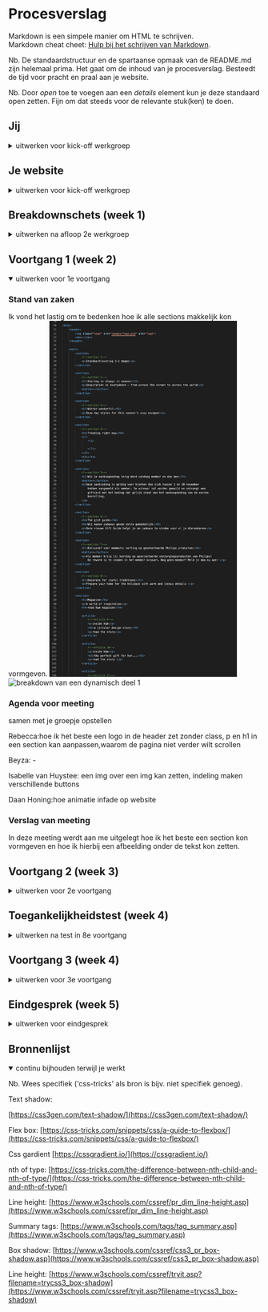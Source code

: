 # Procesverslag
Markdown is een simpele manier om HTML te schrijven.  
Markdown cheat cheet: [Hulp bij het schrijven van Markdown](https://github.com/adam-p/markdown-here/wiki/Markdown-Cheatsheet).

Nb. De standaardstructuur en de spartaanse opmaak van de README.md zijn helemaal prima. Het gaat om de inhoud van je procesverslag. Besteedt de tijd voor pracht en praal aan je website.

Nb. Door *open* toe te voegen aan een *details* element kun je deze standaard open zetten. Fijn om dat steeds voor de relevante stuk(ken) te doen.





## Jij

<details>
<summary>uitwerken voor kick-off werkgroep</summary>

### Auteur:
Rebecca Dudink

#### Je startniveau:
blauw

#### Je focus:
surface plane
 
</details>





## Je website

<details>
<summary>uitwerken voor kick-off werkgroep</summary>

### Je opdracht:
https://www2.hm.com/nl_nl/index.html

#### Screenshot(s) van de eerste pagina (small screen): 
Hm home pagina
<img src="images/hmhome.jpg" width="375px" alt="omschrijving van de pagina">

#### Screenshot(s) van de tweede pagina (small screen):
Hm the holiday shop  
<img src="images/hmkerstversiering.jpg" width="375px" alt="omschrijving van de pagina">
 
</details>



## Breakdownschets (week 1)

<details>
<summary>uitwerken na afloop 2e werkgroep</summary>

### de hele pagina: 
<img src="./images/Fed-pagina1.jpg" width="375px" alt="breakdown van een dynamisch deel">


### dynamisch deel (bijv menu): 
<img src="./images/Fed-menu.jpg" width="375px" alt="breakdown van een dynamisch deel">

### wellicht nog een dynamisch deel (bijv filter): 
<img src="./images/decoratie-hm-breakdown-schets.jpg" width="375px" alt="breakdown van nog een dynamisch deel">

</details>





## Voortgang 1 (week 2)

<details open>
<summary>uitwerken voor 1e voortgang</summary>

### Stand van zaken
Ik vond het lastig om te bedenken hoe ik alle sections makkelijk kon vormgeven. 
<img src="./images/code-gesprek1.jpg" width="375px" alt="breakdown van een dynamisch deel">
<img src="./images/screenshot-website1.png" width="375px" alt="breakdown van een dynamisch deel 1">


### Agenda voor meeting
samen met je groepje opstellen

 Rebecca:hoe ik het beste een logo in de header zet zonder class, p en h1 in een section kan aanpassen,waarom de pagina niet verder wilt scrollen
 
 Beyza: -
 
 Isabelle van Huystee: een img over een img kan zetten, indeling maken verschillende buttons
 
 Daan Honing:hoe animatie infade op website

### Verslag van meeting
In deze meeting werdt aan me uitgelegt hoe ik het beste een section kon vormgeven en hoe ik hierbij een afbeelding onder de tekst kon zetten.
 

</details>





## Voortgang 2 (week 3)

<details>
<summary>uitwerken voor 2e voortgang</summary>

### Stand van zaken
Het opzetten van de basis ging wel goed alleen had ik moeite met een article in een section vormtegeven.
 
<img src="./images/voortgang2-html.jpg" width="375px" alt="html">
 
<img src="./images/voortgang2-css.jpg" width="375px" alt="css">
 
<img src="./images/voortgang2-uitwerking.png" width="375px" alt="uitwerking">

### Agenda voor meeting
samen met je groepje opstellen

Rebecca:In de footer staat een section met een article er in alleen hier komt een afbeelding in te staan want op de zelfde manier wordt die section en article gebruikt bij section 9 article 1 en hoe laat ik het menu weer sluiten. 
 
 Beyza: -
 
 Isabelle van Huystee: hoe maak ik een boxshadow bij de button, hoe kan ik het beste uitklappen hamburger menu maken en waarom schaalt deze niet mee naar center als ik wel hetzelfde heb gecodeerd - regel 205
 
 Daan Honing:Hoe kan ik mijn menu button laten animeren? , hoe kan er voorzorgen dat de menu knop bovenaan staat

### Verslag van meeting
Ik kreeg tips hoe ik verschillende sections kon vormgeven zonder de andere aan te passen dit kon ik doen met een nth-of-type. 

</details>



## Toegankelijkheidstest (week 4)

<details>
<summary>uitwerken na test in 8e voortgang</summary>

### Bevindingen
Lijst met je bevindingen die in de test naar voren kwamen:
 - voice over
 - door de website tabben
 

#### Voice-over
De voice-over vertelde niet de h1, h2 en de p tekst. Daarnaast slaat hij de afbeeldingen over omdat deze een achtergrond afbeelding is voor het article. Het logo sloeg hij ook over. 
 
 
Hier een omschrijving van hoe het opgelost kan worden (met indien nodig een afbeelding)
De afbeeldingen kan je oplossen door er geen achtergrond afbeelding van te maken maar het gewoon als img tag in de html te zetten. 

#### Tabben 
Je kan helemaal door het menu tabben en ook door de footer maar in de main doet hij een beetje raar bij de content want hij laat niet zien waar hij is. 
 
Hier een omschrijving van hoe het opgelost kan worden (met indien nodig een afbeelding)
Ik heb eerlijk gezegd geen idee hoe ik dit zou kunnen oplossen.

#### Verschillende brillen. 
ik heb mijn website bekeken met verschillende brillen. De ene liet het kleur verschil zien er kwam een gele gloed over de website maar alles was nog wel goed te lezen. Daarnaast hadden we een bril die je zicht beperkte waardoor je aan de zijkant niks zou zien, met deze bril kon ik ook nog goed de website bekijken. Dan de laatse bril maakte het zicht wazig. Deze bril maakte het moeilijk om de website te bekijken. Dit zou opgelost kunnen worden door de knoppen en teksten groter te maken.

#### Slechte motoriek. 
Om te kijken of de website geschikt is voor mensen met een slechtere motoriek kregen we een shok apparaat om die parkinson kon namaken, we kregen schokken zodat je begon te trillen. Tijdens deze testen kwam ik er achter dat de knoppen een goed formaat hadden maar dat de linkjes wel wat groter konden zijn. 

</details>





## Voortgang 3 (week 4)

<details>
<summary>uitwerken voor 3e voortgang</summary>

### Stand van zaken
Eigenlijk ging alles wel goed ik was voor een groot deel al klaar en wilde bij deze voortgang nog een paar vragen stellen om de puntjes op de i te zetten. Zo kreeg ik hulp bij het aan en uit zetten van de favorieten functie.<img src="./images/voortgang3.png" width="375px" alt="html">


### Agenda voor meeting
samen met je groepje opstellen

rebecca:
hoe sluit ik het filter menu, waarom doet mijn lees meer button het niet, hoe kan ik het hartje van kleur laten veranderen en of ik ook 5 verschillende surface plane heb.
 
 Daan:
 heeft geen vragen
 
 Isabelle:
 of ik 5 verschillende surface plane onderdelen heb

### Verslag van meeting
hier na afloop snel de uitkomsten van de meeting vastleggen

Ik ben geholpen met het verbeteren van de filteren en sorteren menu 

</details>





## Eindgesprek (week 5)

<details>
<summary>uitwerken voor eindgesprek</summary>

### Stand van zaken
Ik vond het in het begin wel lastig om te bedenken hoe ik alles in elkaar mooest zetten maar eigenlijk werdt dit een stuk makkelijker toen we de breakdown schetsen moesten maken. Ook vond ik het moeilijk om te werken met javascript en sommige huiswerk opdrachten te maken. Ik ben heel erg blij met het eindresultaat en ook trots dat ik tot dit eindresultaat ben gekomen.

### Screenshot(s)

hier screenshot(s) van je eindresultaat
<img src="./images/voortgang3.png" width="375px" alt="html">
<img src="./images/eindresultaat.png" width="375px" alt="html">

</details>





## Bronnenlijst

<details open>
<summary>continu bijhouden terwijl je werkt</summary>

Nb. Wees specifiek ('css-tricks' als bron is bijv. niet specifiek genoeg).
 
 Text shadow:

[https://css3gen.com/text-shadow/](https://css3gen.com/text-shadow/) 
 
  Flex box:
[https://css-tricks.com/snippets/css/a-guide-to-flexbox/](https://css-tricks.com/snippets/css/a-guide-to-flexbox/)

 Css gardient
[https://cssgradient.io/](https://cssgradient.io/)
 
nth of type:
[https://css-tricks.com/the-difference-between-nth-child-and-nth-of-type/](https://css-tricks.com/the-difference-between-nth-child-and-nth-of-type/)
 
Line height:
 [https://www.w3schools.com/cssref/pr_dim_line-height.asp](https://www.w3schools.com/cssref/pr_dim_line-height.asp)

 
 Summary tags:
[https://www.w3schools.com/tags/tag_summary.asp](https://www.w3schools.com/tags/tag_summary.asp)

Box shadow:
[https://www.w3schools.com/cssref/css3_pr_box-shadow.asp](https://www.w3schools.com/cssref/css3_pr_box-shadow.asp)

 
 Line height:
[https://www.w3schools.com/cssref/tryit.asp?filename=trycss3_box-shadow](https://www.w3schools.com/cssref/tryit.asp?filename=trycss3_box-shadow)

</details>
